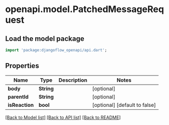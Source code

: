# openapi.model.PatchedMessageRequest

## Load the model package

```dart
import 'package:djangoflow_openapi/api.dart';
```

## Properties

| Name           | Type       | Description | Notes                         |
| -------------- | ---------- | ----------- | ----------------------------- |
| **body**       | **String** |             | [optional]                    |
| **parentId**   | **String** |             | [optional]                    |
| **isReaction** | **bool**   |             | [optional] [default to false] |

[[Back to Model list]](../README.md#documentation-for-models) [[Back to API list]](../README.md#documentation-for-api-endpoints) [[Back to README]](../README.md)
